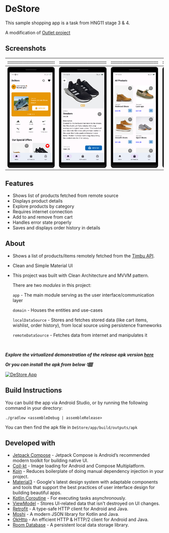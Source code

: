 # DeStore
This sample shopping app is a task from HNG11 stage 3 & 4.

A modification of [Outlet project](https://github.com/Nnamodi/Outlet)

## Screenshots
|::::::::::::::::::::::::::::::::::::::::|::::::::::::::::::::::::::::::::::::::::|::::::::::::::::::::::::::::::::::::::::|::::::::::::::::::::::::::::::::::::::::|::::::::::::::::::::::::::::::::::::::::|::::::::::::::::::::::::::::::::::::::::|
|:--:|:--:|:--:|:--:|:--:|:--:|
|![Home screen](screenshots/home_screen.png)|![Details screen](screenshots/details_screen.png)|![List screen](screenshots/list_screen.png)|![Cart screen](screenshots/cart_screen.png)|![Checkout screen](screenshots/checkout_screen.png)|![Order History screen](screenshots/order_history_screen.png)|

## Features
* Shows list of products fetched from remote source
* Displays product details
* Explore products by category
* Requires internet connection
* Add to and remove from cart
* Handles error state properly
* Saves and displays order history in details

## About

* Shows a list of products/items remotely fetched from the [Timbu API](https://docs.timbu.cloud/api/intro).
* Clean and Simple Material UI

* This project was built with Clean Architecture and MVVM pattern.

    There are two _modules_ in this project:

    `app` - The main module serving as the user interface/communication layer

    `domain` - Houses the entities and use-cases

    `localDataSource` - Stores and fetches stored data (like cart items, wishlist, order history), from local source using persistence frameworks

    `remoteDataSource` - Fetches data from internet and manipulates it
<br/>

  ***Explore the virtualized demonstration of the release apk version [here](https://appetize.io/app/b_lu3o26f6m4b6dgdyig7ghwejuu)***

  ***Or you can install the apk from below 👇🏽***

  [![DeStore App](https://img.shields.io/badge/DeStore-APK-orange.svg?style=for-the-badge&logo=android)](https://github.com/Nnamodi/DeStore/releases/download/v2.0/app-release_v2.apk)

## Build Instructions
You can build the app via Android Studio, or by running the following command in your directory:

    ./gradlew <assembleDebug | assembleRelease>

   You can then find the apk file in `DeStore/app/build/outputs/apk`

## Developed with
* [Jetpack Compose](https://developer.android.com/jetpack/compose) - Jetpack Compose is Android’s recommended modern toolkit for building native UI.
* [Coil-kt](https://coil-kt.github.io/coil/compose) - Image loading for Android and Compose Multiplatform.
* [Koin](https://insert-koin.io/docs/setup/koin/) - Reduces boilerplate of doing manual dependency injection in your project.
* [Material3](https://m3.material.io) - Google's latest design system with adaptable components and tools that support the best practices of user interface design for building beautiful apps.
* [Kotlin Coroutine](https://kotlinlang.org/docs/coroutines-overview.html) - For executing tasks asynchronously.
* [ViewModel](https://developer.android.com/topic/libraries/architecture/viewmodel) - Stores UI-related data that isn't destroyed on UI changes.
* [Retrofit](https://square.github.io/retrofit) - A type-safe HTTP client for Android and Java.
* [Moshi](https://sqaure.github.io/moshi) - A modern JSON library for Kotlin and Java.
* [OkHttp](https://sqaure.github.io/okhttp) - An efficient HTTP & HTTP/2 client for Android and Java.
* [Room Database](https://developer.android.com/training/data-storage/room) - A persistent local data storage library.
